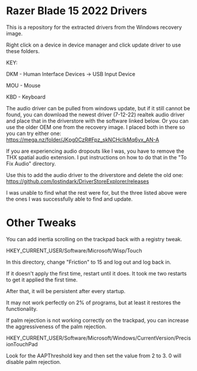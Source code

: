 # Razer Blade 15 2022 Drivers
This is a repository for the extracted drivers from the Windows recovery image.

Right click on a device in device manager and click update driver to use these folders.

KEY:

DKM - Human Interface Devices -> USB Input Device

MOU - Mouse

KBD - Keyboard

The audio driver can be pulled from windows update, but if it still cannot be found, you can download the newest driver (7-12-22) realtek audio driver and place that in the driverstore with the software linked below. Or you can use the older OEM one from the recovery image. I placed both in there so you can try either one: https://mega.nz/folder/JKpg0CzR#Fpz_skNCHcIkMq6yx_AN-A

If you are experiencing audio dropouts like I was, you have to remove the THX spatial audio extension. I put instructions on how to do that in the "To Fix Audio" directory.

Use this to add the audio driver to the driverstore and delete the old one: https://github.com/lostindark/DriverStoreExplorer/releases

I was unable to find what the rest were for, but the three listed above were the ones I was successfully able to find and update.

# Other Tweaks

You can add inertia scrolling on the trackpad back with a registry tweak.

HKEY_CURRENT_USER/Software/Microsoft/Wisp/Touch

In this directory, change "Friction" to 15 and log out and log back in.

If it doesn't apply the first time, restart until it does. It took me two restarts to get it applied the first time.

After that, it will be persistent after every startup.

It may not work perfectly on 2% of programs, but at least it restores the functionality.

If palm rejection is not working correctly on the trackpad, you can increase the aggressiveness of the palm rejection.

HKEY_CURRENT_USER/Software/Microsoft/Windows/CurrentVersion/PrecisionTouchPad

Look for the AAPThreshold key and then set the value from 2 to 3. 0 will disable palm rejection.

